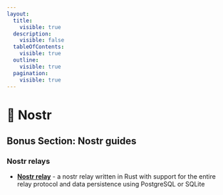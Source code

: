 ```yaml
---
layout:
  title:
    visible: true
  description:
    visible: false
  tableOfContents:
    visible: true
  outline:
    visible: true
  pagination:
    visible: true
---
```


# 🦩 Nostr

## Bonus Section: Nostr guides

### Nostr relays

* [**Nostr relay**](./) - a nostr relay written in Rust with support for the entire relay protocol and data persistence using PostgreSQL or SQLite
